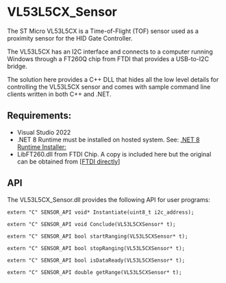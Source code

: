 # VL53L5CX_Sensor

The ST Micro VL53L5CX is a Time-of-Flight (TOF) sensor used as a proximity sensor for the HID Gate Controller.

The VL53L5CX has an I2C interface and connects to a computer running Windows through a FT260Q chip from FTDI that provides a USB-to-I2C bridge.

The solution here provides a C++ DLL that hides all the low level details for controlling the VL53L5CX sensor and comes with sample command line clients written in both C++ and .NET.

## Requirements:
* Visual Studio 2022
* .NET 8 Runtime must be installed on hosted system. See: [.NET 8 Runtime Installer:](https://dotnet.microsoft.com/en-us/download/dotnet/thank-you/runtime-desktop-8.0.2-windows-x64-installer)
* LibFT260.dll from FTDI Chip. A copy is included here but the original can be obtained from [[FTDI directly](https://ftdichip.com/products/ft260q/)]

## API

The VL53L5CX_Sensor.dll provides the following API for user programs:

```
extern "C" SENSOR_API void* Instantiate(uint8_t i2c_address);

extern "C" SENSOR_API void Conclude(VL53L5CXSensor* t);

extern "C" SENSOR_API bool startRanging(VL53L5CXSensor* t);

extern "C" SENSOR_API bool stopRanging(VL53L5CXSensor* t);

extern "C" SENSOR_API bool isDataReady(VL53L5CXSensor* t);

extern "C" SENSOR_API double getRange(VL53L5CXSensor* t);
```
